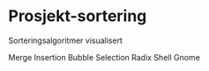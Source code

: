 # Prosjekt-sortering
Sorteringsalgoritmer visualisert

Merge
Insertion
Bubble
Selection
Radix
Shell
Gnome
